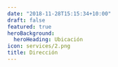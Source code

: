 ```yaml
---
date: "2018-11-28T15:15:34+10:00"
draft: false
featured: true
heroBackground: 
  heroHeading: Ubicación
icon: services/2.png
title: Dirección 
---
```


